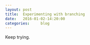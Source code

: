 ```yaml
---
layout: post
title:  Experimenting with branching
date:   2016-01-02-14:20:00
categories:     blog
---
```


Keep trying. 
